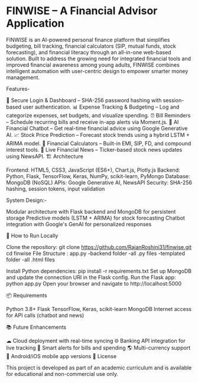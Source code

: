 # FINWISE – A Financial Advisor Application

FINWISE is an AI-powered personal finance platform that simplifies budgeting, bill tracking, financial calculators (SIP, mutual funds, stock forecasting), and financial literacy through an all-in-one web-based solution. Built to address the growing need for integrated financial tools and improved financial awareness among young adults, FINWISE combines intelligent automation with user-centric design to empower smarter money management.

Features-

🔐 Secure Login & Dashboard – SHA-256 password hashing with session-based user authentication.
📊 Expense Tracking & Budgeting – Log and categorize expenses, set budgets, and visualize spending.
⏰ Bill Reminders – Schedule recurring bills and receive in-app alerts via Moment.js.
🤖 AI Financial Chatbot – Get real-time financial advice using Google Generative AI.
📈 Stock Price Prediction – Forecast stock trends using a hybrid LSTM + ARIMA model.
🧮 Financial Calculators – Built-in EMI, SIP, FD, and compound interest tools.
📰 Live Financial News – Ticker-based stock news updates using NewsAPI.
🏗 Architecture

Frontend: HTML5, CSS3, JavaScript (ES6+), Chart.js, Plotly.js
Backend: Python, Flask, TensorFlow, Keras, NumPy, scikit-learn, PyMongo
Database: MongoDB (NoSQL)
APIs: Google Generative AI, NewsAPI
Security: SHA-256 hashing, session tokens, input validation

System Design:-

Modular architecture with Flask backend and MongoDB for persistent storage
Predictive models (LSTM + ARIMA) for stock forecasting
Chatbot integration with Google's GenAI for personalized responses

🚀 How to Run Locally

Clone the repository:
git clone https://github.com/RajanRoshini31/finwise.git
cd finwise
File Structure : 
app.py 
-backend folder 
    -all .py files 
-templated folder
    -all .html files

Install Python dependencies:
pip install -r requirements.txt
Set up MongoDB and update the connection URI in the Flask config.
Run the Flask app:
python app.py
Open your browser and navigate to http://localhost:5000

📦 Requirements

Python 3.8+
Flask
TensorFlow, Keras, scikit-learn
MongoDB
Internet access for API calls (chatbot and news)


📚 Future Enhancements

☁ Cloud deployment with real-time syncing
🌐 Banking API integration for live tracking
🔔 Smart alerts for bills and spending
🌎 Multi-currency support
📱 Android/iOS mobile app versions
📖 License

This project is developed as part of an academic curriculum and is available for educational and non-commercial use only.
